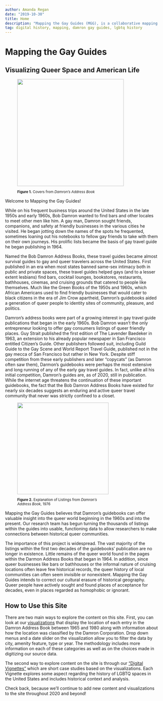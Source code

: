 ```yaml
---
author: Amanda Regan
date: "2019-10-30"
title: Home
description: "Mapping the Gay Guides (MGG), is a collaborative mapping project by Dr. Amanda Regan and Dr. Eric Gonzaba that draws on the Damron Guides, an early but longstanding travel guide aimed at gay men since the early 1960s."
tag: digital history, mapping, damron gay guides, lgbtq history
---
```


# Mapping the Gay Guides
## Visualizing Queer Space and American Life
<figure>
<img src="/dev/images/home-damroncovers.png" class="image-right" style="width:350px;">
<figcaption class="caption-right alert-secondary" style="width:350px;"><small><p><b>Figure 1.</b> Covers from <i>Damron’s Address Book</i></p></small></figcaption>
</figure>

Welcome to Mapping the Gay Guides!

While on his frequent business trips around the United States in the late 1950s and early 1960s, Bob Damron wanted to find bars and other locales to meet other men like him. A gay man, Damron sought friends, companions, and safety at friendly businesses in the various cities he visited. He began jotting down the names of the spots he frequented, sometimes loaning out his notebooks to fellow gay friends to take with them on their own journeys. His prolific lists became the basis of gay travel guide he began publishing in 1964.

Named the Bob Damron Address Books, these travel guides became almost survival guides to gay and queer travelers across the United States. First published in an era when most states banned same-sex intimacy both in public and private spaces, these travel guides helped gays (and to a lesser extent lesbians) find bars, cocktail lounges, bookstores, restaurants, bathhouses, cinemas, and cruising grounds that catered to people like themselves. Much like the Green Books of the 1950s and 1960s, which African Americans used to find friendly businesses that would cater to black citizens in the era of Jim Crow apartheid, Damron’s guidebooks aided a generation of queer people to identity sites of community, pleasure, and politics.

Damron’s address books were part of a growing interest in gay travel guide publications that began in the early 1960s. Bob Damron wasn’t the only entrepreneur looking to offer gay consumers listings of queer friendly places. Guy Strait published the first edition of The Lavender Baedeker in 1963, an extension to his already popular newspaper in San Francisco entitled Citizen’s Guide. Other publishers followed suit, including Guild Guide to the Gay Scene and World Report Travel Guide, published not in the gay mecca of San Francisco but rather in New York. Despite stiff competition from these early publishers and later “copycats” (as Damron often saw them), Darmon’s guidebooks were perhaps the most extensive and long running of any of the early gay travel guides. In fact, unlike all his initial competition, Damron’s guides are, as of 2020, still in publication. While the internet age threatens the continuation of these important guidebooks, the fact that the Bob Damron Address Books have existed for nearly six decades suggests an enduring and active queer travel community that never was strictly confined to a closet.

<figure>
<img src="/dev/images/1976ExplanationofListings.png" class="image-left" style="width:300px;">
<figcaption class="caption-left alert-secondary" style="width:300px;"><small><p><b>Figure 2.</b> Explanation of Listings from <i>Damron’s Address Book</i>, 1976</p></small></figcaption>
</figure>

Mapping the Gay Guides believes that Damron’s guidebooks can offer valuable insight into the queer world beginning in the 1960s and into the present. Our research team has begun turning the thousands of listings within the guides into usable, functioning data to allow researchers to make connections between historical queer communities.

The importance of this project is widespread. The vast majority of the listings within the first two decades of the guidebooks’ publication are no longer in existence. Little remains of the queer world found in the pages within the Darmon Address Books that began in 1964. In addition, since queer businesses like bars or bathhouses or the informal nature of cruising locations often leave few historical records, the queer history of local communities can often seem invisible or nonexistent. Mapping the Gay Guides intends to correct our cultural erasure of historical geography. Queer people have actively sought and found places of acceptance for decades, even in places regarded as homophobic or ignorant.


## How to Use this Site
There are two main ways to explore the content on this site. First, you can look at our [visualizations](/maps) that display the location of each entry in the Damron Address Book between 1965 and 1980 along with information about how the location was classified by the Damron Corporation. Drop down menus and a date slider on the visualization allow you to filter the data by city, amenity feature, type or year. The methodology includes more information on each of these categories as well as on the choices made in digitizing our source data.

The second way to explore content on the site is through our [“Digital Vignettes”](/articles) which are short case studies based on the visualizations. Each Vignette explores some aspect regarding the history of LGBTQ spaces in the United States and includes historical context and analysis.

Check back, because we’ll continue to add new content and visualizations to the site throughout 2020 and beyond!
